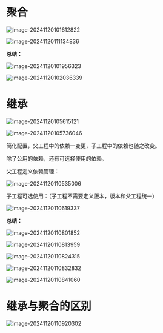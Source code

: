 

# 聚合

 ![image-20241120101612822](D:\md_image\image-20241120101612822.png)

  ![image-20241120111134836](D:\md_image\image-20241120111134836.png)

**总结：**

![image-20241120101956323](D:\md_image\image-20241120101956323.png)



 ![image-20241120102036339](D:\md_image\image-20241120102036339.png)

# 继承

 ![image-20241120105615121](D:\md_image\image-20241120105615121.png)

![image-20241120105736046](D:\md_image\image-20241120105736046.png)

简化配置，父工程中的依赖一变更，子工程中的依赖也随之改变。

除了公用的依赖，还有可选择使用的依赖。

 父工程定义依赖管理：

 ![image-20241120110535006](D:\md_image\image-20241120110535006.png)



子工程可选使用：（子工程不需要定义版本，版本和父工程统一）

 ![image-20241120110619337](D:\md_image\image-20241120110619337.png)

**总结：**

 ![image-20241120110801852](D:\md_image\image-20241120110801852.png)

 ![image-20241120110813959](D:\md_image\image-20241120110813959.png)

 ![image-20241120110824315](D:\md_image\image-20241120110824315.png)

 ![image-20241120110832832](D:\md_image\image-20241120110832832.png)

 ![image-20241120110841060](D:\md_image\image-20241120110841060.png)

# 继承与聚合的区别

 ![image-20241120110920302](D:\md_image\image-20241120110920302.png)